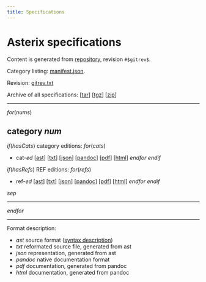 ```yaml
---
title: Specifications
---
```


# Asterix specifications

Content is generated from [repository](https://github.com/zoranbosnjak/asterix-specs),
revision `#$gitrev$`.

Category listing: [manifest.json](/manifest.json).

Revision: [gitrev.txt](/gitrev.txt)

Archive of all specifications:
    [[tar](/specs.tar)]
    [[tgz](/specs.tgz)]
    [[zip](/specs.zip)]

---

$for(nums)$
## category $num$

$if(hasCats)$
category editions:
$for(cats)$
* cat-$ed$
    [[ast](/specs/cat$n$/cats/cat$ed$/definition.ast)]
    [[txt](/specs/cat$n$/cats/cat$ed$/definition.txt)]
    [[json](/specs/cat$n$/cats/cat$ed$/definition.json)]
    [[pandoc](/specs/cat$n$/cats/cat$ed$/definition.pandoc.native)]
    [[pdf](/specs/cat$n$/cats/cat$ed$/definition.pdf)]
    [[html](/specs/cat$n$/cats/cat$ed$/definition.html)]
$endfor$
$endif$

$if(hasRefs)$
REF editions:
$for(refs)$
* ref-$ed$
    [[ast](/specs/cat$n$/refs/ref$ed$/definition.ast)]
    [[txt](/specs/cat$n$/refs/ref$ed$/definition.txt)]
    [[json](/specs/cat$n$/refs/ref$ed$/definition.json)]
    [[pandoc](/specs/cat$n$/refs/ref$ed$/definition.pandoc.native)]
    [[pdf](/specs/cat$n$/refs/ref$ed$/definition.pdf)]
    [[html](/specs/cat$n$/refs/ref$ed$/definition.html)]
$endfor$
$endif$

$sep$

---

$endfor$

---

Format description:

* *ast* source format  ([syntax description](/syntax.html))
* *txt* reformated source file, generated from ast
* *json* representation, generated from ast
* *pandoc* native documentation format
* *pdf* documentation, generated from pandoc
* *html* documentation, generated from pandoc
